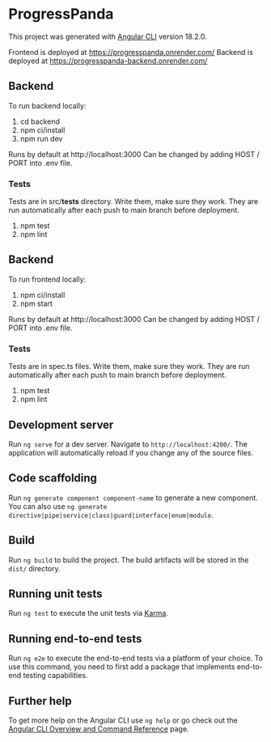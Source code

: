 # ProgressPanda

This project was generated with [Angular CLI](https://github.com/angular/angular-cli) version 18.2.0.

Frontend is deployed at https://progresspanda.onrender.com/
Backend is deployed at https://progresspanda-backend.onrender.com/

## Backend

To run backend locally:

1. cd backend
2. npm ci/install
3. npm run dev

Runs by default at http://localhost:3000
Can be changed by adding HOST / PORT into .env file.

### Tests

Tests are in src/**tests** directory. Write them, make sure they work. They are run automatically after each push to main branch before deployment.

1. npm test
2. npm lint

## Backend

To run frontend locally:

1. npm ci/install
2. npm start

Runs by default at http://localhost:3000
Can be changed by adding HOST / PORT into .env file.

### Tests

Tests are in spec.ts files. Write them, make sure they work. They are run automatically after each push to main branch before deployment.

1. npm test
2. npm lint

## Development server

Run `ng serve` for a dev server. Navigate to `http://localhost:4200/`. The application will automatically reload if you change any of the source files.

## Code scaffolding

Run `ng generate component component-name` to generate a new component. You can also use `ng generate directive|pipe|service|class|guard|interface|enum|module`.

## Build

Run `ng build` to build the project. The build artifacts will be stored in the `dist/` directory.

## Running unit tests

Run `ng test` to execute the unit tests via [Karma](https://karma-runner.github.io).

## Running end-to-end tests

Run `ng e2e` to execute the end-to-end tests via a platform of your choice. To use this command, you need to first add a package that implements end-to-end testing capabilities.

## Further help

To get more help on the Angular CLI use `ng help` or go check out the [Angular CLI Overview and Command Reference](https://angular.dev/tools/cli) page.
